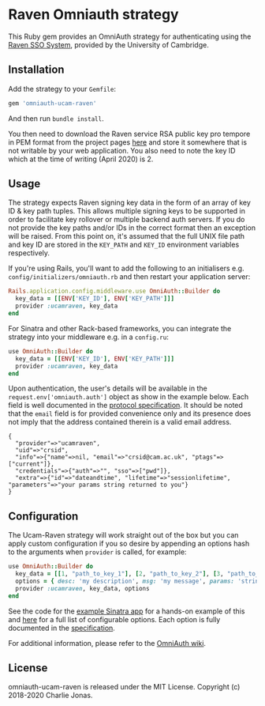 # Raven Omniauth strategy

This Ruby gem provides an OmniAuth strategy for authenticating using the [Raven SSO System](https://raven.cam.ac.uk), provided by the University of Cambridge.

## Installation

Add the strategy to your `Gemfile`:

```ruby
gem 'omniauth-ucam-raven'
```

And then run `bundle install`.

You then need to download the Raven service RSA public key pro tempore in PEM format from the project pages [here](https://raven.cam.ac.uk/project/keys/) and store it somewhere that is not writable by your web application.
You also need to note the key ID which at the time of writing (April 2020) is 2.

## Usage

The strategy expects Raven signing key data in the form of an array of key ID & key path tuples.
This allows multiple signing keys to be supported in order to facilitate key rollover or multiple backend auth servers.
If you do not provide the key paths and/or IDs in the correct format then an exception will be raised.
From this point on, it's assumed that the full UNIX file path and key ID are stored in the `KEY_PATH` and `KEY_ID` environment variables respectively.

If you're using Rails, you'll want to add the following to an initialisers e.g. `config/initializers/omniauth.rb` and then restart your application server:

```ruby
Rails.application.config.middleware.use OmniAuth::Builder do
  key_data = [[ENV['KEY_ID'], ENV['KEY_PATH']]]
  provider :ucamraven, key_data
end
```

For Sinatra and other Rack-based frameworks, you can integrate the strategy into your middleware e.g. in a `config.ru`:

```ruby
use OmniAuth::Builder do
  key_data = [[ENV['KEY_ID'], ENV['KEY_PATH']]]
  provider :ucamraven, key_data
end
```

Upon authentication, the user's details will be available in the `request.env['omniauth.auth']` object as show in the example below. Each field is well documented in the [protocol specification](https://github.com/cambridgeuniversity/UcamWebauth-protocol/blob/6e70f1f0223bc30f6963bdb79e06214a482a512e/waa2wls-protocol.txt#L231).
It should be noted that the `email` field is for provided convenience only and its presence does not imply that the address contained therein is a valid email address.

```
{
  "provider"=>"ucamraven",
  "uid"=>"crsid",
  "info"=>{"name"=>nil, "email"=>"crsid@cam.ac.uk", "ptags"=>["current"]},
  "credentials"=>{"auth"=>"", "sso"=>["pwd"]},
  "extra"=>{"id"=>"dateandtime", "lifetime"=>"sessionlifetime", "parameters"=>"your params string returned to you"}
}
```

## Configuration

The Ucam-Raven strategy will work straight out of the box but you can apply custom configuration if you so desire by appending an options hash to the arguments when `provider` is called, for example:

```ruby
use OmniAuth::Builder do
  key_data = [[1, "path_to_key_1"], [2, "path_to_key_2"], [3, "path_to_key_3"]]
  options = { desc: 'my description', msg: 'my message', params: 'string to be returned after login', date: true }
  provider :ucamraven, key_data, options
end
```

See the code for the [example Sinatra app](https://github.com/CHTJonas/omniauth-ucam-raven/blob/master/examples/sinatra) for a hands-on example of this and [here](https://github.com/CHTJonas/omniauth-ucam-raven/blob/master/lib/omniauth/strategies/ucam-raven.rb#L14) for a full list of configurable options.
Each option is fully documented in the [specification](https://github.com/cambridgeuniversity/UcamWebauth-protocol/blob/6e70f1f0223bc30f6963bdb79e06214a482a512e/waa2wls-protocol.txt#L106).

For additional information, please refer to the [OmniAuth wiki](https://github.com/intridea/omniauth/wiki).

## License

omniauth-ucam-raven is released under the MIT License.
Copyright (c) 2018-2020 Charlie Jonas.
